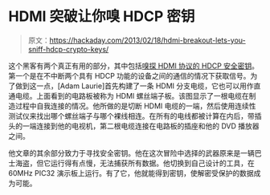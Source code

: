 # HDMI 突破让你嗅 HDCP 密钥

> 原文：<https://hackaday.com/2013/02/18/hdmi-breakout-lets-you-sniff-hdcp-crypto-keys/>

这个黑客有两个真正有用的部分，其中包括[嗅探 HDMI 协议的 HDCP 安全密钥](http://adamsblog.aperturelabs.com/2013/02/hdcp-is-dead-long-live-hdcp-peek-into.html)。第一个是在不中断两个具有 HDCP 功能的设备之间的通信的情况下获取信号。为了做到这一点，[Adam Laurie]首先构建了一条 HDMI 分支电缆，它也可以用作直通电缆。上面看到的电路板被称为 HDMI 螺丝端子板。该图显示了一根电缆在制造过程中自我连接的情况。他所做的是切断 HDMI 电缆的一端，然后使用连续性测试仪来找出哪个螺丝端子与哪个裸线相连。在所有的电线都被计算在内后，带插头的一端连接到他的电视机，第二根电缆连接在电路板的插座和他的 DVD 播放器之间。

他文章的其余部分致力于寻找安全密钥。他在这次冒险中选择的武器原来是一辆巴士海盗，但它运行得有点慢，无法捕获所有数据。他切换到自己设计的工具，在 60MHz PIC32 演示板上运行。有了它，他就能得到密钥，使解密受保护的数据成为可能。